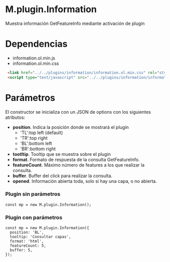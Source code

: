 # M.plugin.Information

Muestra información GetFeatureInfo mediante activación de plugin

# Dependencias

- information.ol.min.js
- information.ol.min.css


```html
 <link href="../../plugins/information/information.ol.min.css" rel="stylesheet" />
 <script type="text/javascript" src="../../plugins/information/information.ol.min.js"></script>
```


# Parámetros

El constructor se inicializa con un JSON de options con los siguientes atributos:


- **position**. Indica la posición donde se mostrará el plugin
  - 'TL':top left (default)
  - 'TR':top right
  - 'BL':bottom left
  - 'BR':bottom right
- **tootltip**. Tooltip que se muestra sobre el plugin
- **format**. Formato de respuesta de la consulta GetFeatureInfo.
- **featureCount**. Máximo número de features a los que realizar la consulta.
- **buffer**. Buffer del click para realizar la consulta.
- **opened**. Información abierta toda, solo si hay una capa, o no abierta.

### Plugin sin parámetros

```
const mp = new M.plugin.Information();
```
### Plugin con parámetros

```
const mp = new M.plugin.Information({
  position: 'BL',
  tooltip: 'Consultar capas',
  format: 'html',
  featureCount: 5,
  buffer: 5,
});
```
